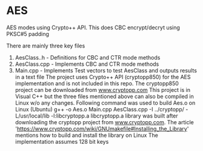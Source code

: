 # AES
AES modes using Crypto++ API. This does CBC encrypt/decryt using PKSC#5 padding

There are mainly three key files
   1. AesClass..h - Definitions for CBC and CTR mode methods
   2. AesClass.cpp - Implements CBC and CTR mode methods
   3. Main.cpp - Implements Test vectors to test AesClass and outputs results in a text file
The project uses Crypto++ API (cryptopp850) for the AES implementation and is not included in this repo. The cryptopp850 project can be downloaded from www.cryptopp.com 
This project  is in Visual C++ but the three files mentioned above can also be compiled in Linux w/o any changes. Following command was used to build Aes.o on Linux (Ubuntu)
g++ -o Aes.o Main.cpp AesClass.cpp -I ../cryptopp/ -L/usr/local/lib -l:libcryptopp.a
libcryptopp.a library was built after downloading the cryptopp project from www.cryptopp.com. The article 'https://www.cryptopp.com/wiki/GNUmakefile#Installing_the_Library' mentions how to build and install the library on Linux
The implementation assumes 128 bit keys
